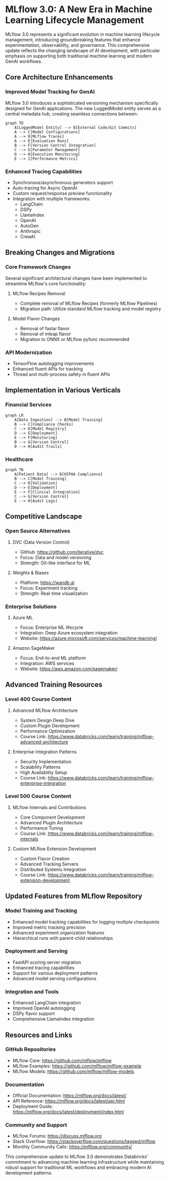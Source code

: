 # MLflow 3.0: A New Era in Machine Learning Lifecycle Management

MLflow 3.0 represents a significant evolution in machine learning lifecycle management, introducing groundbreaking features that enhance experimentation, observability, and governance. This comprehensive update reflects the changing landscape of AI development, with particular emphasis on supporting both traditional machine learning and modern GenAI workflows.

## Core Architecture Enhancements

### Improved Model Tracking for GenAI
MLflow 3.0 introduces a sophisticated versioning mechanism specifically designed for GenAI applications. The new LoggedModel entity serves as a central metadata hub, creating seamless connections between:

```mermaid
graph TD
    A[LoggedModel Entity] --> B[External Code/Git Commits]
    A --> C[Model Configurations]
    A --> D[MLflow Traces]
    A --> E[Evaluation Runs]
    B --> F[Version Control Integration]
    C --> G[Parameter Management]
    D --> H[Execution Monitoring]
    E --> I[Performance Metrics]
```

### Enhanced Tracing Capabilities
- Synchronous/asynchronous generators support
- Auto-tracing for Async OpenAI
- Custom request/response preview functionality
- Integration with multiple frameworks:
  - LangChain
  - DSPy
  - LlamaIndex
  - OpenAI
  - AutoGen
  - Anthropic
  - CrewAI

## Breaking Changes and Migrations

### Core Framework Changes
Several significant architectural changes have been implemented to streamline MLflow's core functionality:

1. MLflow Recipes Removal
   - Complete removal of MLflow Recipes (formerly MLflow Pipelines)
   - Migration path: Utilize standard MLflow tracking and model registry

2. Model Flavor Changes
   - Removal of fastai flavor
   - Removal of mleap flavor
   - Migration to ONNX or MLflow pyfunc recommended

### API Modernization
- TensorFlow autologging improvements
- Enhanced fluent APIs for tracking
- Thread and multi-process safety in fluent APIs

## Implementation in Various Verticals

### Financial Services
```mermaid
graph LR
    A[Data Ingestion] --> B[Model Training]
    B --> C[Compliance Checks]
    C --> D[Model Registry]
    D --> E[Deployment]
    E --> F[Monitoring]
    B --> G[Version Control]
    D --> H[Audit Trails]
```

### Healthcare
```mermaid
graph TB
    A[Patient Data] --> B[HIPAA Compliance]
    B --> C[Model Training]
    C --> D[Validation]
    D --> E[Deployment]
    E --> F[Clinical Integration]
    C --> G[Version Control]
    E --> H[Audit Logs]
```

## Competitive Landscape

### Open Source Alternatives
1. DVC (Data Version Control)
   - GitHub: https://github.com/iterative/dvc
   - Focus: Data and model versioning
   - Strength: Git-like interface for ML

2. Weights & Biases
   - Platform: https://wandb.ai
   - Focus: Experiment tracking
   - Strength: Real-time visualization

### Enterprise Solutions
1. Azure ML
   - Focus: Enterprise ML lifecycle
   - Integration: Deep Azure ecosystem integration
   - Website: https://azure.microsoft.com/services/machine-learning/

2. Amazon SageMaker
   - Focus: End-to-end ML platform
   - Integration: AWS services
   - Website: https://aws.amazon.com/sagemaker/

## Advanced Training Resources

### Level 400 Course Content
1. Advanced MLflow Architecture
   - System Design Deep Dive
   - Custom Plugin Development
   - Performance Optimization
   - Course Link: https://www.databricks.com/learn/training/mlflow-advanced-architecture

2. Enterprise Integration Patterns
   - Security Implementation
   - Scalability Patterns
   - High Availability Setup
   - Course Link: https://www.databricks.com/learn/training/mlflow-enterprise-integration

### Level 500 Course Content
1. MLflow Internals and Contributions
   - Core Component Development
   - Advanced Plugin Architecture
   - Performance Tuning
   - Course Link: https://www.databricks.com/learn/training/mlflow-internals

2. Custom MLflow Extension Development
   - Custom Flavor Creation
   - Advanced Tracking Servers
   - Distributed Systems Integration
   - Course Link: https://www.databricks.com/learn/training/mlflow-extension-development

## Updated Features from MLflow Repository

### Model Training and Tracking
- Enhanced model tracking capabilities for logging multiple checkpoints
- Improved metric tracking precision
- Advanced experiment organization features
- Hierarchical runs with parent-child relationships

### Deployment and Serving
- FastAPI scoring server migration
- Enhanced tracing capabilities
- Support for various deployment patterns
- Advanced model serving configurations

### Integration and Tools
- Enhanced LangChain integration
- Improved OpenAI autologging
- DSPy flavor support
- Comprehensive LlamaIndex integration

## Resources and Links

### GitHub Repositories
- MLflow Core: https://github.com/mlflow/mlflow
- MLflow Examples: https://github.com/mlflow/mlflow-example
- MLflow Models: https://github.com/mlflow/mlflow-models

### Documentation
- Official Documentation: https://mlflow.org/docs/latest/
- API Reference: https://mlflow.org/docs/latest/api.html
- Deployment Guide: https://mlflow.org/docs/latest/deployment/index.html

### Community and Support
- MLflow Forums: https://discuss.mlflow.org
- Stack Overflow: https://stackoverflow.com/questions/tagged/mlflow
- Monthly Community Calls: https://mlflow.org/community/

This comprehensive update to MLflow 3.0 demonstrates Databricks' commitment to advancing machine learning infrastructure while maintaining robust support for traditional ML workflows and embracing modern AI development patterns.
